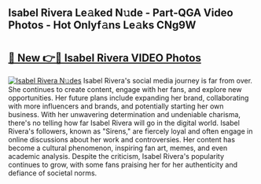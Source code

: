 ## Isabel Rivera Le𝚊ked N𝚞de - Part-QGA Video Photos - Hot Onlyf𝚊ns Le𝚊ks CNg9W

# <h2><a href="http://ac53880.deff.icu/?id=Isabel+Rivera">🔗 New 👉🔴 Isabel Rivera VIDEO Photos</a></h2>

[![Isabel Rivera N𝚞des](https://i.imgur.com/rIISA9y.gif)](http://ac53880.deff.icu/?id=Isabel+Rivera)
Isabel Rivera's social media journey is far from over. She continues to create content, engage with her fans, and explore new opportunities. Her future plans include expanding her brand, collaborating with more influencers and brands, and potentially starting her own business. With her unwavering determination and undeniable charisma, there's no telling how far Isabel Rivera will go in the digital world. Isabel Rivera's followers, known as "Sirens," are fiercely loyal and often engage in online discussions about her work and controversies. Her content has become a cultural phenomenon, inspiring fan art, memes, and even academic analysis. Despite the criticism, Isabel Rivera's popularity continues to grow, with some fans praising her for her authenticity and defiance of societal norms.
